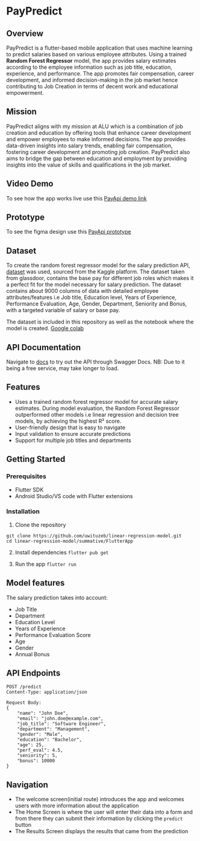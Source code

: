 # PayPredict

## Overview

PayPredict is a flutter-based mobile application that uses machine learning to predict salaries based on various employee attributes. Using a trained **Random Forest Regressor** model, the app provides salary estimates according to the employee information such as job title, education, experience, and performance. The app promotes fair compensation, career development, and informed decision-making in the job market hence contributing to Job Creation in terms of decent work and educational empowerment.

## Mission
PayPredict aligns with my mission at ALU which is a combination of job creation and education by offering tools that enhance career development and empower employees to make informed decisions. The app provides data-driven insights into salary trends, enabling fair compensation, fostering career development and promoting job creation. PayPredict also aims to bridge the gap between education and employment by providing insights into the value of skills and qualifications in the job market.

## Video Demo
To see how the app works live use this [PayApi demo link](https://www.youtube.com/watch?v=taqXp1NbmFE)

## Prototype
To see the figma design use this [PayApi prototype](https://www.figma.com/proto/v34i62dFQ8NVfEwQ3qTKGL/Linear-Regression-Model?node-id=1-5&t=fiwIcp3CiudFMdbn-1&scaling=min-zoom&content-scaling=fixed&page-id=0%3A1)

## Dataset

To create the random forest regressor model for the salary prediction API, [dataset](https://www.kaggle.com/datasets/nilimajauhari/glassdoor-analyze-gender-pay-gap) was used, sourced from the Kaggle platform. The dataset taken from glassdoor, contains the base pay for different job roles which makes it a perfect fit for the model necessary for salary prediction. The dataset contains about 9000 columns of data with detailed employee attributes/features i.e Job title, Education level, Years of Experience, Performance Evaluation, Age, Gender, Department, Seniority and Bonus, with a targeted variable of salary or base pay.

The dataset is included in this repository as well as the notebook where the model is created.
[Google colab](https://colab.research.google.com/drive/1VKI2AnDxjmTp6aaUqlwcOI5pb1xNjaOP?usp=sharing)

## API Documentation

Navigate to [docs](https://linear-regression-model-m7ix.onrender.com/docs) to try out the API through Swagger Docs. 
NB: Due to it being a free service, may take longer to load.

## Features

- Uses a trained random forest regressor model for accurate salary estimates. During model evaluation, the Random Forest Regressor outperformed other models i.e linear regression and decision tree models, by achieving the highest R² score.
- User-friendly design that is easy to navigate
- Input  validation to ensure accurate predictions
- Support for multiple job titles and departments

## Getting Started

### Prerequisites

- Flutter SDK
- Android Studio/VS code with Flutter extensions

### Installation

1. Clone the repository

```
git clone https://github.com/uwituzeb/linear-regression-model.git
cd linear-regression-model/summative/FlutterApp
```

2. Install dependencies
`flutter pub get`

3. Run the app
`flutter run`

## Model features

The salary prediction takes into account:

- Job Title
- Department
- Education Level
- Years of Experience
- Performance Evaluation Score
- Age
- Gender
- Annual Bonus

## API Endpoints

```
POST /predict
Content-Type: application/json

Request Body:
{
    "name": "John Doe",
    "email": "john.doe@example.com",
    "job_title": "Software Engineer",
    "department": "Management",
    "gender": "Male",
    "education": "Bachelor",
    "age": 25,
    "perf_eval": 4.5,
    "seniority": 5,
    "bonus": 10000
}
```


## Navigation

- The welcome screen(initial route) introduces the app and welcomes users with more information about the application
- The Home Screen is where the user will enter their data into a form and from there they can submit their information by clicking the `predict` button
- The Results Screen displays the results that came from the prediction

